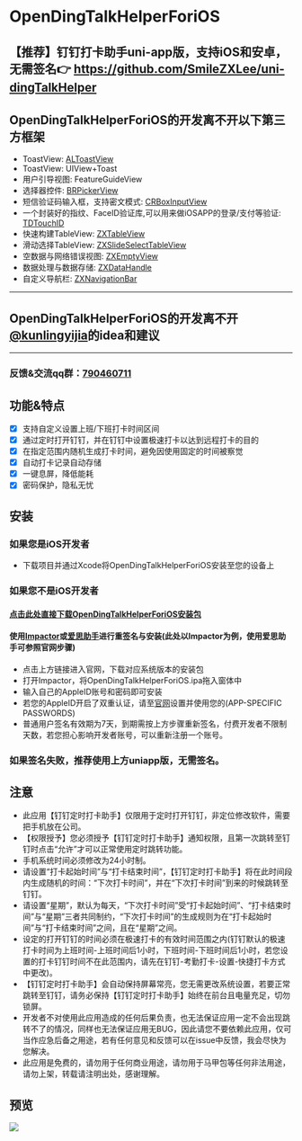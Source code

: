 # OpenDingTalkHelperForiOS

## 【推荐】钉钉打卡助手uni-app版，支持iOS和安卓，无需签名👉 https://github.com/SmileZXLee/uni-dingTalkHelper

## OpenDingTalkHelperForiOS的开发离不开以下第三方框架
* ToastView: [ALToastView](https://github.com/alexleutgoeb/ALToastView)
* ToastView: UIView+Toast
* 用户引导视图: FeatureGuideView
* 选择器控件: [BRPickerView](https://github.com/91renb/BRPickerView)
* 短信验证码输入框，支持密文模式: [CRBoxInputView](https://github.com/CRAnimation/CRBoxInputView)
* 一个封装好的指纹、FaceID验证库,可以用来做iOSAPP的登录/支付等验证: [TDTouchID](https://github.com/greezi/TDTouchID)
* 快速构建TableView: [ZXTableView](https://github.com/SmileZXLee/ZXTableView)
* 滑动选择TableView: [ZXSlideSelectTableView](https://github.com/SmileZXLee/ZXSlideSelectTableView)
* 空数据与网络错误视图: [ZXEmptyView](https://github.com/SmileZXLee/ZXEmptyView)
* 数据处理与数据存储: [ZXDataHandle](https://github.com/SmileZXLee/ZXDataHandle)
* 自定义导航栏: [ZXNavigationBar](https://github.com/SmileZXLee/ZXNavigationBar)

***

## OpenDingTalkHelperForiOS的开发离不开[@kunlingyijia](https://github.com/kunlingyijia)的idea和建议

***

### 反馈&交流qq群：[790460711](https://jq.qq.com/?_wv=1027&k=vU2fKZZH)

## 功能&特点
- [x] 支持自定义设置上班/下班打卡时间区间
- [x] 通过定时打开钉钉，并在钉钉中设置极速打卡以达到远程打卡的目的
- [x] 在指定范围内随机生成打卡时间，避免因使用固定的时间被察觉
- [x] 自动打卡记录自动存储
- [x] 一键息屏，降低能耗
- [x] 密码保护，隐私无忧

## 安装

### 如果您是iOS开发者
* 下载项目并通过Xcode将OpenDingTalkHelperForiOS安装至您的设备上

### 如果您不是iOS开发者
#### [点击此处直接下载OpenDingTalkHelperForiOS安装包](http://www.zxlee.cn/github/OpenDingTalkHelperForiOS/OpenDingTalkHelperForiOS.ipa)
#### 使用[Impactor](http://www.cydiaimpactor.com)或[爱思助手](https://www.i4.cn/news_detail_38195.html)进行重签名与安装(此处以Impactor为例，使用爱思助手可参照官网步骤)
* 点击上方链接进入官网，下载对应系统版本的安装包
* 打开Impactor，将OpenDingTalkHelperForiOS.ipa拖入窗体中
* 输入自己的AppleID账号和密码即可安装
* 若您的AppleID开启了双重认证，请至[官网](https://appleid.apple.com/account/manage)设置并使用您的(APP-SPECIFIC PASSWORDS)
* 普通用户签名有效期为7天，到期需按上方步骤重新签名，付费开发者不限制天数，若您担心影响开发者账号，可以重新注册一个账号。 

### 如果签名失败，推荐使用上方uniapp版，无需签名。

## 注意
* 此应用【钉钉定时打卡助手】仅限用于定时打开钉钉，非定位修改软件，需要把手机放在公司。
* 【权限授予】您必须授予【钉钉定时打卡助手】通知权限，且第一次跳转至钉钉时点击“允许”才可以正常使用定时跳转功能。
* 手机系统时间必须修改为24小时制。
* 请设置“打卡起始时间”与“打卡结束时间”，【钉钉定时打卡助手】将在此时间段内生成随机的时间：“下次打卡时间”，并在“下次打卡时间”到来的时候跳转至钉钉。
* 请设置“星期”，默认为每天，“下次打卡时间”受“打卡起始时间”、“打卡结束时间”与“星期”三者共同制约，“下次打卡时间”的生成规则为在“打卡起始时间”与“打卡结束时间”之间，且在“星期”之间。
* 设定的打开钉钉的时间必须在极速打卡的有效时间范围之内(钉钉默认的极速打卡时间为上班时间-上班时间后1小时，下班时间-下班时间后1小时，若您设置的打卡钉钉时间不在此范围内，请先在钉钉-考勤打卡-设置-快捷打卡方式中更改)。
* 【钉钉定时打卡助手】会自动保持屏幕常亮，您无需更改系统设置，若要正常跳转至钉钉，请务必保持【钉钉定时打卡助手】始终在前台且电量充足，切勿锁屏。
* 开发者不对使用此应用造成的任何后果负责，也无法保证应用一定不会出现跳转不了的情况，同样也无法保证应用无BUG，因此请您不要依赖此应用，仅可当作应急后备之用途，若有任何意见和反馈可以在issue中反馈，我会尽快为您解决。
* 此应用是免费的，请勿用于任何商业用途，请勿用于马甲包等任何非法用途，请勿上架，转载请注明出处，感谢理解。



## 预览
<img src="http://www.zxlee.cn/OpenDingTalkHelperForiOSDemo1.gif"/>
